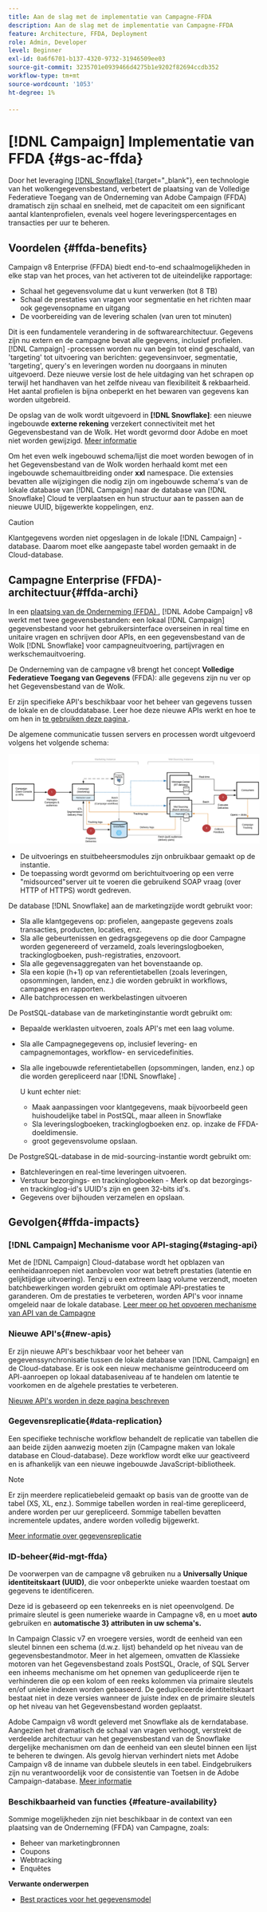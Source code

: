 ```yaml
---
title: Aan de slag met de implementatie van Campagne-FFDA
description: Aan de slag met de implementatie van Campagne-FFDA
feature: Architecture, FFDA, Deployment
role: Admin, Developer
level: Beginner
exl-id: 0a6f6701-b137-4320-9732-31946509ee03
source-git-commit: 3235701e0939466d4275b1e9202f82694ccdb352
workflow-type: tm+mt
source-wordcount: '1053'
ht-degree: 1%

---
```


# [!DNL Campaign] Implementatie van FFDA {#gs-ac-ffda}

Door het leveraging [[!DNL Snowflake] ](https://www.snowflake.com/) {target="_blank"}, een technologie van het wolkengegevensbestand, verbetert de plaatsing van de Volledige Federatieve Toegang van de Onderneming van Adobe Campaign (FFDA) dramatisch zijn schaal en snelheid, met de capaciteit om een significant aantal klantenprofielen, evenals veel hogere leveringspercentages en transacties per uur te beheren.

## Voordelen {#ffda-benefits}

Campaign v8 Enterprise (FFDA) biedt end-to-end schaalmogelijkheden in elke stap van het proces, van het activeren tot de uiteindelijke rapportage:

* Schaal het gegevensvolume dat u kunt verwerken (tot 8 TB)
* Schaal de prestaties van vragen voor segmentatie en het richten maar ook gegevensopname en uitgang
* De voorbereiding van de levering schalen (van uren tot minuten)

Dit is een fundamentele verandering in de softwarearchitectuur. Gegevens zijn nu extern en de campagne bevat alle gegevens, inclusief profielen. [!DNL Campaign] -processen worden nu van begin tot eind geschaald, van &#39;targeting&#39; tot uitvoering van berichten: gegevensinvoer, segmentatie, &#39;targeting&#39;, query&#39;s en leveringen worden nu doorgaans in minuten uitgevoerd. Deze nieuwe versie lost de hele uitdaging van het schrapen op terwijl het handhaven van het zelfde niveau van flexibiliteit &amp; rekbaarheid. Het aantal profielen is bijna onbeperkt en het bewaren van gegevens kan worden uitgebreid.

De opslag van de wolk wordt uitgevoerd in **[!DNL Snowflake]**: een nieuwe ingebouwde **externe rekening** verzekert connectiviteit met het Gegevensbestand van de Wolk. Het wordt gevormd door Adobe en moet niet worden gewijzigd. [Meer informatie](../config/external-accounts.md)

Om het even welk ingebouwd schema/lijst die moet worden bewogen of in het Gegevensbestand van de Wolk worden herhaald komt met een ingebouwde schemauitbreiding onder **xxl** namespace. Die extensies bevatten alle wijzigingen die nodig zijn om ingebouwde schema&#39;s van de lokale database van [!DNL Campaign] naar de database van [!DNL Snowflake] Cloud te verplaatsen en hun structuur aan te passen aan de nieuwe UUID, bijgewerkte koppelingen, enz.

>[!CAUTION]
>
> Klantgegevens worden niet opgeslagen in de lokale [!DNL Campaign] -database. Daarom moet elke aangepaste tabel worden gemaakt in de Cloud-database.
>

## Campagne Enterprise (FFDA)-architectuur{#ffda-archi}

In een [ plaatsing van de Onderneming (FFDA) ](../architecture/enterprise-deployment.md), [!DNL Adobe Campaign] v8 werkt met twee gegevensbestanden: een lokaal [!DNL Campaign] gegevensbestand voor het gebruikersinterface overseinen in real time en unitaire vragen en schrijven door APIs, en een gegevensbestand van de Wolk [!DNL Snowflake] voor campagneuitvoering, partijvragen en werkschemauitvoering.

De Onderneming van de campagne v8 brengt het concept **Volledige Federatieve Toegang van Gegevens** (FFDA): alle gegevens zijn nu ver op het Gegevensbestand van de Wolk.

Er zijn specifieke API&#39;s beschikbaar voor het beheer van gegevens tussen de lokale en de clouddatabase. Leer hoe deze nieuwe APIs werkt en hoe te om hen in [ te gebruiken deze pagina ](new-apis.md).

De algemene communicatie tussen servers en processen wordt uitgevoerd volgens het volgende schema:

![](assets/architecture.png)

* De uitvoerings en stuitbeheersmodules zijn onbruikbaar gemaakt op de instantie.
* De toepassing wordt gevormd om berichtuitvoering op een verre &quot;midsourced&quot;server uit te voeren die gebruikend SOAP vraag (over HTTP of HTTPS) wordt gedreven.

De database [!DNL Snowflake] aan de marketingzijde wordt gebruikt voor:

* Sla alle klantgegevens op: profielen, aangepaste gegevens zoals transacties, producten, locaties, enz.
* Sla alle gebeurtenissen en gedragsgegevens op die door Campagne worden gegenereerd of verzameld, zoals leveringslogboeken, trackinglogboeken, push-registraties, enzovoort.
* Sla alle gegevensaggregaten van het bovenstaande op.
* Sla een kopie (h+1) op van referentietabellen (zoals leveringen, opsommingen, landen, enz.) die worden gebruikt in workflows, campagnes en rapporten.
* Alle batchprocessen en werkbelastingen uitvoeren


De PostSQL-database van de marketinginstantie wordt gebruikt om:

* Bepaalde werklasten uitvoeren, zoals API&#39;s met een laag volume.
* Sla alle Campagnegegevens op, inclusief levering- en campagnemontages, workflow- en servicedefinities.
* Sla alle ingebouwde referentietabellen (opsommingen, landen, enz.) op die worden gerepliceerd naar [!DNL Snowflake] .

  U kunt echter niet:
   * Maak aanpassingen voor klantgegevens, maak bijvoorbeeld geen huishoudelijke tabel in PostSQL, maar alleen in Snowflake
   * Sla leveringslogboeken, trackinglogboeken enz. op. inzake de FFDA-doeldimensie.
   * groot gegevensvolume opslaan.


De PostgreSQL-database in de mid-sourcing-instantie wordt gebruikt om:

* Batchleveringen en real-time leveringen uitvoeren.
* Verstuur bezorgings- en trackinglogboeken - Merk op dat bezorgings- en trackinglog-id&#39;s UUID&#39;s zijn en geen 32-bits id&#39;s.
* Gegevens over bijhouden verzamelen en opslaan.


## Gevolgen{#ffda-impacts}

### [!DNL Campaign] Mechanisme voor API-staging{#staging-api}

Met de [!DNL Campaign] Cloud-database wordt het opblazen van eenheidaanroepen niet aanbevolen voor wat betreft prestaties (latentie en gelijktijdige uitvoering). Tenzij u een extreem laag volume verzendt, moeten batchbewerkingen worden gebruikt om optimale API-prestaties te garanderen. Om de prestaties te verbeteren, worden API&#39;s voor inname omgeleid naar de lokale database. [ Leer meer op het opvoeren mechanisme van API van de Campagne ](staging.md)

### Nieuwe API&#39;s{#new-apis}

Er zijn nieuwe API&#39;s beschikbaar voor het beheer van gegevenssynchronisatie tussen de lokale database van [!DNL Campaign] en de Cloud-database. Er is ook een nieuw mechanisme geïntroduceerd om API-aanroepen op lokaal databaseniveau af te handelen om latentie te voorkomen en de algehele prestaties te verbeteren.

[Nieuwe API&#39;s worden in deze pagina beschreven](new-apis.md)


### Gegevensreplicatie{#data-replication}

Een specifieke technische workflow behandelt de replicatie van tabellen die aan beide zijden aanwezig moeten zijn (Campagne maken van lokale database en Cloud-database). Deze workflow wordt elke uur geactiveerd en is afhankelijk van een nieuwe ingebouwde JavaScript-bibliotheek.

>[!NOTE]
>
> Er zijn meerdere replicatiebeleid gemaakt op basis van de grootte van de tabel (XS, XL, enz.).
> Sommige tabellen worden in real-time gerepliceerd, andere worden per uur gerepliceerd. Sommige tabellen bevatten incrementele updates, andere worden volledig bijgewerkt.
>

[Meer informatie over gegevensreplicatie](replication.md)

### ID-beheer{#id-mgt-ffda}

De voorwerpen van de campagne v8 gebruiken nu a **Universally Unique identiteitskaart (UUID)**, die voor onbeperkte unieke waarden toestaat om gegevens te identificeren.

Deze id is gebaseerd op een tekenreeks en is niet opeenvolgend. De primaire sleutel is geen numerieke waarde in Campagne v8, en u moet **auto** gebruiken en **automatische 3} attributen in uw schema&#39;s.**

In Campaign Classic v7 en vroegere versies, wordt de eenheid van een sleutel binnen een schema (d.w.z. lijst) behandeld op het niveau van de gegevensbestandmotor. Meer in het algemeen, omvatten de Klassieke motoren van het Gegevensbestand zoals PostSQL, Oracle, of SQL Server een inheems mechanisme om het opnemen van gedupliceerde rijen te verhinderen die op een kolom of een reeks kolommen via primaire sleutels en/of unieke indexen worden gebaseerd. De gedupliceerde identiteitskaart bestaat niet in deze versies wanneer de juiste index en de primaire sleutels op het niveau van het Gegevensbestand worden geplaatst.

Adobe Campaign v8 wordt geleverd met Snowflake als de kerndatabase. Aangezien het dramatisch de schaal van vragen verhoogt, verstrekt de verdeelde architectuur van het gegevensbestand van de Snowflake dergelijke mechanismen om dan de eenheid van een sleutel binnen een lijst te beheren te dwingen. Als gevolg hiervan verhindert niets met Adobe Campaign v8 de inname van dubbele sleutels in een tabel. Eindgebruikers zijn nu verantwoordelijk voor de consistentie van Toetsen in de Adobe Campaign-database. [Meer informatie](keys.md)

### Beschikbaarheid van functies {#feature-availability}

Sommige mogelijkheden zijn niet beschikbaar in de context van een plaatsing van de Onderneming (FFDA) van Campagne, zoals:

* Beheer van marketingbronnen
* Coupons
* Webtracking
* Enquêtes


**Verwante onderwerpen**

* [Best practices voor het gegevensmodel](../dev/datamodel-best-practices.md)
